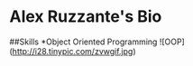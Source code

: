 # Alex Ruzzante&#39;s Bio

##Skills
          *Object Oriented Programming
          ![OOP] (http://i28.tinypic.com/zvwgif.jpg)
